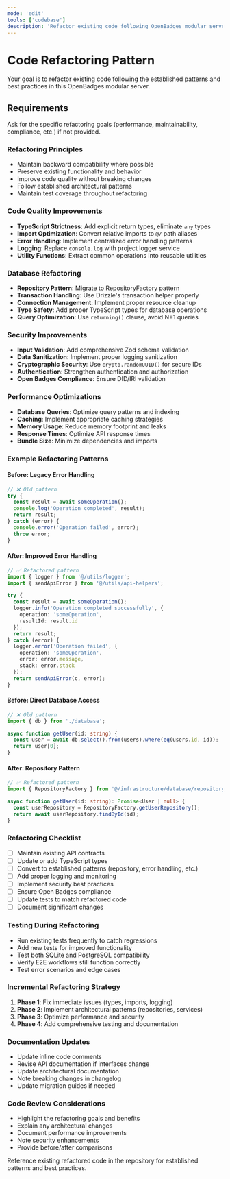 ```yaml
---
mode: 'edit'
tools: ['codebase']
description: 'Refactor existing code following OpenBadges modular server patterns and best practices'
---
```


# Code Refactoring Pattern

Your goal is to refactor existing code following the established patterns and best practices in this OpenBadges modular server.

## Requirements

Ask for the specific refactoring goals (performance, maintainability, compliance, etc.) if not provided.

### Refactoring Principles
- Maintain backward compatibility where possible
- Preserve existing functionality and behavior
- Improve code quality without breaking changes
- Follow established architectural patterns
- Maintain test coverage throughout refactoring

### Code Quality Improvements
- **TypeScript Strictness**: Add explicit return types, eliminate `any` types
- **Import Optimization**: Convert relative imports to `@/` path aliases
- **Error Handling**: Implement centralized error handling patterns
- **Logging**: Replace `console.log` with project logger service
- **Utility Functions**: Extract common operations into reusable utilities

### Database Refactoring
- **Repository Pattern**: Migrate to RepositoryFactory pattern
- **Transaction Handling**: Use Drizzle's transaction helper properly
- **Connection Management**: Implement proper resource cleanup
- **Type Safety**: Add proper TypeScript types for database operations
- **Query Optimization**: Use `returning()` clause, avoid N+1 queries

### Security Improvements
- **Input Validation**: Add comprehensive Zod schema validation
- **Data Sanitization**: Implement proper logging sanitization
- **Cryptographic Security**: Use `crypto.randomUUID()` for secure IDs
- **Authentication**: Strengthen authentication and authorization
- **Open Badges Compliance**: Ensure DID/IRI validation

### Performance Optimizations
- **Database Queries**: Optimize query patterns and indexing
- **Caching**: Implement appropriate caching strategies
- **Memory Usage**: Reduce memory footprint and leaks
- **Response Times**: Optimize API response times
- **Bundle Size**: Minimize dependencies and imports

### Example Refactoring Patterns

#### Before: Legacy Error Handling
```typescript
// ❌ Old pattern
try {
  const result = await someOperation();
  console.log('Operation completed', result);
  return result;
} catch (error) {
  console.error('Operation failed', error);
  throw error;
}
```

#### After: Improved Error Handling
```typescript
// ✅ Refactored pattern
import { logger } from '@/utils/logger';
import { sendApiError } from '@/utils/api-helpers';

try {
  const result = await someOperation();
  logger.info('Operation completed successfully', { 
    operation: 'someOperation',
    resultId: result.id 
  });
  return result;
} catch (error) {
  logger.error('Operation failed', { 
    operation: 'someOperation',
    error: error.message,
    stack: error.stack 
  });
  return sendApiError(c, error);
}
```

#### Before: Direct Database Access
```typescript
// ❌ Old pattern
import { db } from './database';

async function getUser(id: string) {
  const user = await db.select().from(users).where(eq(users.id, id));
  return user[0];
}
```

#### After: Repository Pattern
```typescript
// ✅ Refactored pattern
import { RepositoryFactory } from '@/infrastructure/database/repository-factory';

async function getUser(id: string): Promise<User | null> {
  const userRepository = RepositoryFactory.getUserRepository();
  return await userRepository.findById(id);
}
```

### Refactoring Checklist
- [ ] Maintain existing API contracts
- [ ] Update or add TypeScript types
- [ ] Convert to established patterns (repository, error handling, etc.)
- [ ] Add proper logging and monitoring
- [ ] Implement security best practices
- [ ] Ensure Open Badges compliance
- [ ] Update tests to match refactored code
- [ ] Document significant changes

### Testing During Refactoring
- Run existing tests frequently to catch regressions
- Add new tests for improved functionality
- Test both SQLite and PostgreSQL compatibility
- Verify E2E workflows still function correctly
- Test error scenarios and edge cases

### Incremental Refactoring Strategy
1. **Phase 1**: Fix immediate issues (types, imports, logging)
2. **Phase 2**: Implement architectural patterns (repositories, services)
3. **Phase 3**: Optimize performance and security
4. **Phase 4**: Add comprehensive testing and documentation

### Documentation Updates
- Update inline code comments
- Revise API documentation if interfaces change
- Update architectural documentation
- Note breaking changes in changelog
- Update migration guides if needed

### Code Review Considerations
- Highlight the refactoring goals and benefits
- Explain any architectural changes
- Document performance improvements
- Note security enhancements
- Provide before/after comparisons

Reference existing refactored code in the repository for established patterns and best practices.

